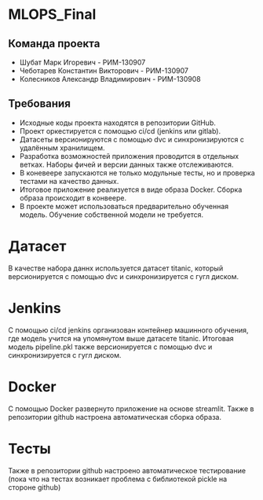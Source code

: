 # MLOPS_Final

## Команда проекта
 - Шубат Марк Игоревич - РИМ-130907
 - Чеботарев Константин Викторович - РИМ-130907
 - Колесников Александр Владимирович - РИМ-130908

## Требования
 - Исходные коды проекта находятся в репозитории GitHub.
 - Проект оркестируется с помощью ci/cd (jenkins или gitlab).
 - Датасеты версионируются с помощью dvc и синхронизируются с удалённым хранилищем.
 - Разработка возможностей приложения проводится в отдельных ветках. Наборы фичей и версии данных также отслеживаются.
 - В коневеере запускаются не только модульные тесты, но и проверка тестами на качество данных.
 - Итоговое приложение реализуется в виде образа Docker. Сборка образа происходит в конвеере.
 - В проекте может использоваться предварительно обученная модель. Обучение собственной модели не требуется.

# Датасет
В качестве набора даннх используется датасет titanic, который версионируется с помощью dvc и синхронизируется с гугл диском.

# Jenkins
С помощью ci/cd jenkins организован контейнер машинного обучения, где модель учится на упомянутом выше датасете titanic. Итоговая модель pipeline.pkl также версионируется с помощью dvc и синхронизируется с гугл диском.

# Docker
С помощью Docker развернуто приложение на основе streamlit. Также в репозитории github настроена автоматическая сборка образа.

# Тесты
Также в репозитории github настроено автоматическое тестирование (пока что на тестах возникает проблема с библиотекой pickle на стороне github)

